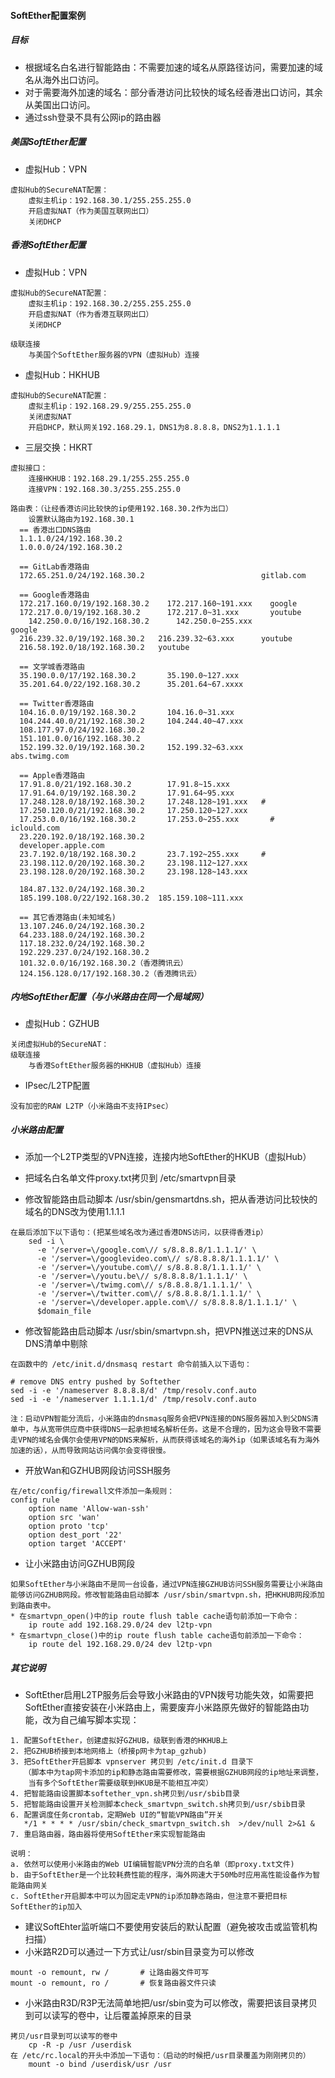 #### SoftEther配置案例

##### 目标

* 根据域名白名进行智能路由：不需要加速的域名从原路径访问，需要加速的域名从海外出口访问。
* 对于需要海外加速的域名：部分香港访问比较快的域名经香港出口访问，其余从美国出口访问。
* 通过ssh登录不具有公网ip的路由器

##### 美国SoftEther配置

* 虚拟Hub：VPN

```
虚拟Hub的SecureNAT配置：
	虚拟主机ip：192.168.30.1/255.255.255.0
	开启虚拟NAT（作为美国互联网出口）
	关闭DHCP
```

##### 香港SoftEther配置

* 虚拟Hub：VPN

```
虚拟Hub的SecureNAT配置：
	虚拟主机ip：192.168.30.2/255.255.255.0
	开启虚拟NAT（作为香港互联网出口） 
	关闭DHCP

级联连接
	与美国个SoftEther服务器的VPN（虚拟Hub）连接
```

* 虚拟Hub：HKHUB

```
虚拟Hub的SecureNAT配置：
	虚拟主机ip：192.168.29.9/255.255.255.0
	关闭虚拟NAT
	开启DHCP，默认网关192.168.29.1，DNS1为8.8.8.8，DNS2为1.1.1.1
```

* 三层交换：HKRT

```
虚拟接口：
	连接HKHUB：192.168.29.1/255.255.255.0
	连接VPN：192.168.30.3/255.255.255.0

路由表：（让经香港访问比较快的ip使用192.168.30.2作为出口）
	设置默认路由为192.168.30.1	
  == 香港出口DNS路由
  1.1.1.0/24/192.168.30.2
  1.0.0.0/24/192.168.30.2

  == GitLab香港路由
  172.65.251.0/24/192.168.30.2	 						gitlab.com

  == Google香港路由
  172.217.160.0/19/192.168.30.2    172.217.160~191.xxx    google
  172.217.0.0/19/192.168.30.2      172.217.0~31.xxx       youtube
	142.250.0.0/16/192.168.30.2		 142.250.0~255.xxx   		  google	
  216.239.32.0/19/192.168.30.2	 216.239.32~63.xxx      youtube
  216.58.192.0/18/192.168.30.2   youtube
  
  == 文学城香港路由
  35.190.0.0/17/192.168.30.2       35.190.0~127.xxx
  35.201.64.0/22/192.168.30.2      35.201.64~67.xxxx

  == Twitter香港路由
  104.16.0.0/19/192.168.30.2       104.16.0~31.xxx
  104.244.40.0/21/192.168.30.2     104.244.40~47.xxx
  108.177.97.0/24/192.168.30.2
  151.101.0.0/16/192.168.30.2
  152.199.32.0/19/192.168.30.2     152.199.32~63.xxx      abs.twimg.com

  == Apple香港路由
  17.91.8.0/21/192.168.30.2        17.91.8~15.xxx
  17.91.64.0/19/192.168.30.2       17.91.64~95.xxx
  17.248.128.0/18/192.168.30.2     17.248.128~191.xxx   #
  17.250.120.0/21/192.168.30.2     17.250.120~127.xxx
  17.253.0.0/16/192.168.30.2       17.253.0~255.xxx 	  # iclould.com 
  23.220.192.0/18/192.168.30.2
  developer.apple.com
  23.7.192.0/18/192.168.30.2       23.7.192~255.xxx     #
  23.198.112.0/20/192.168.30.2     23.198.112~127.xxx
  23.198.128.0/20/192.168.30.2     23.198.128~143.xxx

  184.87.132.0/24/192.168.30.2
  185.199.108.0/22/192.168.30.2  185.159.108~111.xxx

  == 其它香港路由(未知域名)
  13.107.246.0/24/192.168.30.2
  64.233.188.0/24/192.168.30.2
  117.18.232.0/24/192.168.30.2
  192.229.237.0/24/192.168.30.2
  101.32.0.0/16/192.168.30.2（香港腾讯云）
  124.156.128.0/17/192.168.30.2（香港腾讯云）
```

##### 内地SoftEther配置（与小米路由在同一个局域网）

* 虚拟Hub：GZHUB

```
关闭虚拟Hub的SecureNAT：
级联连接
	与香港SoftEther服务器的HKHUB（虚拟Hub）连接
```

* IPsec/L2TP配置

```
没有加密的RAW L2TP（小米路由不支持IPsec）
```

##### 小米路由配置

* 添加一个L2TP类型的VPN连接，连接内地SoftEther的HKUB（虚拟Hub）
* 把域名白名单文件proxy.txt拷贝到 /etc/smartvpn目录

* 修改智能路由启动脚本 /usr/sbin/gensmartdns.sh，把从香港访问比较快的域名的DNS改为使用1.1.1.1

```
在最后添加下以下语句：(把某些域名改为通过香港DNS访问，以获得香港ip）
    sed -i \
      -e '/server=\/google.com\// s/8.8.8.8/1.1.1.1/' \
      -e '/server=\/googlevideo.com\// s/8.8.8.8/1.1.1.1/' \
      -e '/server=\/youtube.com\// s/8.8.8.8/1.1.1.1/' \
      -e '/server=\/youtu.be\// s/8.8.8.8/1.1.1.1/' \
      -e '/server=\/twimg.com\// s/8.8.8.8/1.1.1.1/' \
      -e '/server=\/twitter.com\// s/8.8.8.8/1.1.1.1/' \
      -e '/server=\/developer.apple.com\// s/8.8.8.8/1.1.1.1/' \
      $domain_file
```

* 修改智能路由启动脚本 /usr/sbin/smartvpn.sh，把VPN推送过来的DNS从DNS清单中剔除

```
在函数中的 /etc/init.d/dnsmasq restart 命令前插入以下语句：

# remove DNS entry pushed by Softether
sed -i -e '/nameserver 8.8.8.8/d' /tmp/resolv.conf.auto
sed -i -e '/nameserver 1.1.1.1/d' /tmp/resolv.conf.auto

注：启动VPN智能分流后，小米路由的dnsmasq服务会把VPN连接的DNS服务器加入到父DNS清单中，与从宽带供应商中获得DNS一起承担域名解析任务。这是不合理的，因为这会导致不需要走VPN的域名会偶尔会使用VPN的DNS来解析，从而获得该域名的海外ip（如果该域名有为海外加速的话），从而导致网站访问偶尔会变得很慢。
```

* 开放Wan和GZHUB网段访问SSH服务

```
在/etc/config/firewall文件添加一条规则：
config rule                                                                
	option name 'Allow-wan-ssh'                                         
	option src 'wan'                                                    
	option proto 'tcp'                                                  
	option dest_port '22'                                               
	option target 'ACCEPT'	
```

* 让小米路由访问GZHUB网段

```
如果SoftEther与小米路由不是同一台设备，通过VPN连接GZHUB访问SSH服务需要让小米路由能够访问GZHUB网段。修改智能路由启动脚本 /usr/sbin/smartvpn.sh，把HKHUB网段添加到路由表中。
* 在smartvpn_open()中的ip route flush table cache语句前添加一下命令：
	ip route add 192.168.29.0/24 dev l2tp-vpn
* 在smartvpn_close()中的ip route flush table cache语句前添加一下命令：
	ip route del 192.168.29.0/24 dev l2tp-vpn
```

##### 其它说明

* SoftEther启用L2TP服务后会导致小米路由的VPN拨号功能失效，如需要把SoftEther直接安装在小米路由上，需要废弃小米路原先做好的智能路由功能，改为自己编写脚本实现：

```
1. 配置SoftEther，创建虚拟好GZHUB，级联到香港的HKHUB上
2. 把GZHUB桥接到本地网络上（桥接p网卡为tap_gzhub)
3. 把SoftEther开启脚本 vpnserver 拷贝到 /etc/init.d 目录下
   （脚本中为tap网卡添加的ip和静态路由需要修改，需要根据GZHUB网段的ip地址来调整，
    当有多个SoftEther需要级联到HKUB是不能相互冲突）
4. 把智能路由设置脚本softether_vpn.sh拷贝到/usr/sbib目录
5. 把智能路由设置开关检测脚本check_smartvpn_switch.sh拷贝到/usr/sbib目录
6. 配置调度任务crontab，定期Web UI的“智能VPN路由”开关
   */1 * * * * /usr/sbin/check_smartvpn_switch.sh  >/dev/null 2>&1 &
7. 重启路由器，路由器将使用SoftEther来实现智能路由

说明：
a. 依然可以使用小米路由的Web UI编辑智能VPN分流的白名单（即proxy.txt文件)
b. 由于SoftEther是一个比较耗费性能的程序，海外网速大于50Mb时应用高性能设备作为智能路由网关
c. SoftEther开启脚本中可以为固定走VPN的ip添加静态路由，但注意不要把目标SoftEther的ip加入
```

* 建议SoftEhter监听端口不要使用安装后的默认配置（避免被攻击或监管机构扫描）
* 小米路R2D可以通过一下方式让/usr/sbin目录变为可以修改

```
mount -o remount, rw /       # 让路由器文件可写
mount -o remount, ro /       # 恢复路由器文件只读
```

* 小米路由R3D/R3P无法简单地把/usr/sbin变为可以修改，需要把该目录拷贝到可以读写的卷中，让后覆盖掉原来的目录

```
拷贝/usr目录到可以读写的卷中
	cp -R -p /usr /userdisk
在 /etc/rc.local的开头中添加一下语句：（启动的时候把/usr目录覆盖为刚刚拷贝的）
	mount -o bind /userdisk/usr /usr
```

